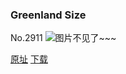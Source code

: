 ### Greenland Size
No.2911
![图片不见了~~~](https://imgs.xkcd.com/comics/greenland_size.png)

[原址](https://xkcd.com//2911) [下载](https://imgs.xkcd.com/comics/greenland_size.png)

